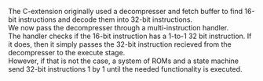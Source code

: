The C-extension originally used a decompresser and fetch buffer to find 16-bit instructions and decode them into 32-bit instructions.<br>
We now pass the decompresser through a multi-instruction handler.<br>
The handler checks if the 16-bit instruction has a 1-to-1 32 bit instruction. If it does, then it simply passes the 32-bit instruction recieved from the decompresser to the execute stage.<br>
However, if that is not the case, a system of ROMs and a state machine send 32-bit instructions 1 by 1 until the needed functionality is executed.
